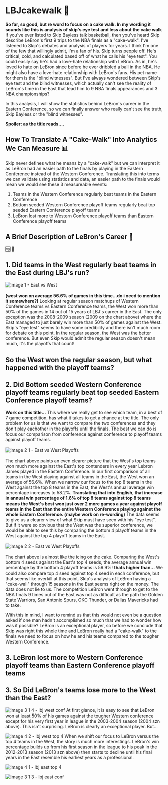 # LBJcakewalk :cake:
**So far, so good, but re word to focus on a cake walk. In my wording it sounds like this is analysis of skip's eye test and less about the cake walk**  
If you've ever listed to Skip Bayless talk basketball, then you've heard Skip describe LeBron's first 9 trips to the NBA finals as a "cake-walk". I've listened to Skip's debates and analysis of players for years. I think I'm one of the few that willingly admit, I'm a fan of his. Skip turns people off. He's critical, cold, and calculated based off of what he calls his "eye test". You could easily say he's had a love-hate relationship with LeBron. As in, he's loved to hate on LeBron since before he ever dribbled a ball in the NBA. He might also have a love-hate relationship with LeBron's fans. His pet name for them is the "blind witnesses". But I've always wondered between Skip's eye test and the blind witnesses, which actually can't see the reality of LeBron's time in the East that lead him to 9 NBA finals appearances and 3 NBA championships? 

In this analysis, I will show the statistics behind LeBron's career in the Eastern Conference, so we can finally answer who really can't see the truth, Skip Bayless or the "blind witnesses". 

**Spoiler: as the title reads....**

## How To Translate A "Cake-Walk" Into Analytics We Can Measure :bar_chart:
Skip never defines what he means by a "cake-walk" but we can interpret it as LeBron had an easier path to the finals by playing in the Eastern Conference instead of the Western Conference. Translating this into terms we can validate using statistics and data, an easier path to the finals would mean we would see these 3 measureable events:
  1) Teams in the Western Conference regularly beat teams in the Eastern Conference
  2) Bottom seeded Western Conference playoff teams regularly beat top seeded Eastern Conference playoff teams 
  3) LeBron lost more to Western Conference playoff teams than Eastern Conference playoff teams

## A Brief Description of LeBron's Career :basketball:

:vs:
:compass:

## 1. Did teams in the West regularly beat teams in the East during LBJ's run? 
![image 1 - East vs West](https://github.com/user-attachments/assets/eb2f2b12-31e4-4eb4-8c75-88273611dfa1)
<br/>  
**(west won on average 56.6% of games in this time...do i need to mention it somewhere?)**
Looking at regular season matchups of Western Conference teams vs Eastern Conference teams, the West won more than 50% of the games in 14 out of 15 years of LBJ's career in the East. The only exception was the 2008-2009 season (2009 on the chart above) where the East managed to just barely win more than 50% of games against the West. Skip's "eye test" seems to have some credibility and there isn't much room for debate on this point. In the regular season, the West was the better conference. But even Skip would admit the regular season doesn't mean much, it's the playoffs that count!

## So the West won the regular season, but what happened with the playoff teams? 
## 2. Did Bottom seeded Western Conference playoff teams regularly beat top seeded Eastern Conference playoff teams? 
**Work on this title...**
This where we really get to see which team, in a best of 7 game competition, has what it takes to get a chance at the title. The only problem for us is that we want to compare the two conferences and they don't play eachother in the playoffs until the finals. The best we can do is focus our comparison from conference against conference to playoff teams against playoff teams. 
<br/>  
![image 2 1 - East vs West Playoffs](https://github.com/user-attachments/assets/17467276-7318-4ad3-bc9b-8936def07da1)
<br/>  
The chart above paints an even clearer picture that the West's top teams won much more against the East's top contenders in every year Lebron James played in the Eastern Conference. In our first comparison of all teams in the West playing against all teams in the East, the West won an average of 56.6%. When we narrow our focus to the top 8 teams in the West against the top 8 teams in the East, the West's annual average win percentage increases to 58.2%. **Translating that into English, that increase in annual win percentage of 1.6% of top 8 teams against top 8 teams means the West's best won just over 2 more games a year against playoff teams in the East than the entire Western Conference playing against the whole Eastern Conference. (maybe work on re-wording)** The data seems to give us a clearer view of what Skip must have seen with his "eye test". But if it were so obvious that the West was the superior conference, we would be able to see this by comparing the bottom 4 playoff teams in the West against the top 4 playoff teams in the East. 
<br/>  
![image 2 2 - East vs West Playoffs](https://github.com/user-attachments/assets/78bf18fe-67e3-4e65-9069-785065d1d729)
<br/>  
The chart above is almost like the icing on the cake. Comparing the West's bottom 4 seeds against the East's top 4 seeds, the average annual win percentage by the bottom 4 playoff teams is 59.9%! **thats higher than...** We could also compare top 4 seed against top 4 seed in each conference, but that seems like overkill at this point. Skip's analysis of LeBron having a "cake-wall" through 15 seasons in the East seems right on the money. The data does not lie to us. The competition LeBron went through to get to the NBA finals 9 times out of the East was not as difficult as the path the Golden State Warriors, San Antonio Spurs, OKC Thunder, or Dallas Mavericks had to take. 

With this in mind, I want to remind us that this would not even be a question asked if one man hadn't accomplished so much that we had to wonder how was it possible? LeBron is an exceptional player, so before we conclude that Skip was right this whole time and LeBron really had a "cake-walk" to the finals we need to focus on how he and his teams compared to the tougher Western Conference.

## 3. LeBron lost more to Western Conference playoff teams than Eastern Conference playoff teams
## 3. So Did LeBron's teams lose more to the West than the East?

![image 3 1 4 - lbj west conf](https://github.com/user-attachments/assets/504d221d-b007-4172-ba46-e06e293a589c)
At first glance, it is easy to see that LeBron won at least 50% of his games against the tougher Western conference except for his very first year in league in the 2003-2004 season (2004 szn above). This isn't surprising. LeBron is clearly an exceptional player. But...

![image 4 2 - lbj west top 4](https://github.com/user-attachments/assets/824a6a2d-fa73-461f-bff8-ebf3efe93131)
When we shift our focus to LeBron versus the top 4 teams in the West, the story is much more interestings. LeBron's win percentage builds up from his first season in the league to his peak in the 2012-2013 season (2013 szn above) then starts to decline until his final years in the East resemble his earliest years as a professional. 

![image 4 1 - lbj east top 4](https://github.com/user-attachments/assets/24c7a9a4-a084-449f-9d96-24e59905a1b3)


![image 3 1 3 - lbj east conf](https://github.com/user-attachments/assets/93a92d27-5a10-441d-8b12-c5b5899bdf97)



